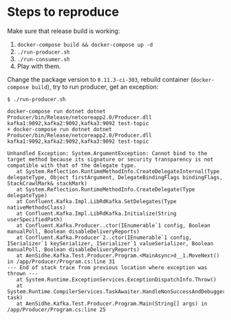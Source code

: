 # Steps to reproduce

Make sure that release build is working:

1. `docker-compose build && docker-compose up -d`
2. `./run-producer.sh`
3. `./run-consumer.sh`
4. Play with them.

Change the package version to `0.11.3-ci-303`, rebuild container (`docker-compose build`), try to run producer, get an exception:

````
$ ./run-producer.sh

docker-compose run dotnet dotnet Producer/bin/Release/netcoreapp2.0/Producer.dll kafka1:9092,kafka2:9092,kafka3:9092 test-topic
+ docker-compose run dotnet dotnet Producer/bin/Release/netcoreapp2.0/Producer.dll kafka1:9092,kafka2:9092,kafka3:9092 test-topic

Unhandled Exception: System.ArgumentException: Cannot bind to the target method because its signature or security transparency is not compatible with that of the delegate type.
   at System.Reflection.RuntimeMethodInfo.CreateDelegateInternal(Type delegateType, Object firstArgument, DelegateBindingFlags bindingFlags, StackCrawlMark& stackMark)
   at System.Reflection.RuntimeMethodInfo.CreateDelegate(Type delegateType)
   at Confluent.Kafka.Impl.LibRdKafka.SetDelegates(Type nativeMethodsClass)
   at Confluent.Kafka.Impl.LibRdKafka.Initialize(String userSpecifiedPath)
   at Confluent.Kafka.Producer..ctor(IEnumerable`1 config, Boolean manualPoll, Boolean disableDeliveryReports)
   at Confluent.Kafka.Producer`2..ctor(IEnumerable`1 config, ISerializer`1 keySerializer, ISerializer`1 valueSerializer, Boolean manualPoll, Boolean disableDeliveryReports)
   at AenSidhe.Kafka.Test.Producer.Program.<MainAsync>d__1.MoveNext() in /app/Producer/Program.cs:line 31
--- End of stack trace from previous location where exception was thrown ---
   at System.Runtime.ExceptionServices.ExceptionDispatchInfo.Throw()
   at System.Runtime.CompilerServices.TaskAwaiter.HandleNonSuccessAndDebuggerNotification(Task task)
   at AenSidhe.Kafka.Test.Producer.Program.Main(String[] args) in /app/Producer/Program.cs:line 25
````
